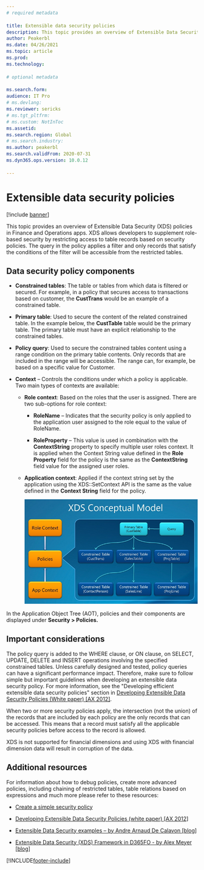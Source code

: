 ```yaml
---
# required metadata

title: Extensible data security policies 
description: This topic provides an overview of Extensible Data Security (XDS) policies in Finance and Operations apps.
author: Peakerbl
ms.date: 04/26/2021
ms.topic: article
ms.prod: 
ms.technology: 

# optional metadata

ms.search.form: 
audience: IT Pro
# ms.devlang: 
ms.reviewer: sericks
# ms.tgt_pltfrm: 
# ms.custom: NotInToc
ms.assetid: 
ms.search.region: Global
# ms.search.industry: 
ms.author: peakerbl
ms.search.validFrom: 2020-07-31
ms.dyn365.ops.version: 10.0.12

---
```


# Extensible data security policies 
[!include [banner](../includes/banner.md)]

This topic provides an overview of Extensible Data Security (XDS) policies in
Finance and Operations apps. XDS allows developers to supplement role-based security
by restricting access to table records based on security policies. The query in
the policy applies a filter and only records that satisfy the conditions of the filter will
be accessible from the restricted tables.

## Data security policy components

-   **Constrained tables**: The table or tables from which data is filtered or
    secured. For example, in a policy that secures access to transactions based on
    customer, the **CustTrans** would be an example of a constrained table.

-   **Primary table**: Used to secure the content of the related constrained
    table. In the example below, the **CustTable** table would be the primary table.
    The primary table must have an explicit relationship to the constrained tables.

-   **Policy query**: Used to secure the constrained tables content using a range
    condition on the primary table contents. Only records that are included in
    the range will be accessible. The range can, for example, be based on a
    specific value for Customer.

-   **Context** – Controls the conditions under which a policy is applicable.
    Two main types of contexts are available:

    -   **Role context**: Based on the roles that the user is assigned. There are
        two sub-options for role context:

        -   **RoleName** – Indicates that the security policy is only applied to
            the application user assigned to the role equal to the value of
            RoleName.

        -   **RoleProperty** – This value is used in combination with the
            **ContextString** property to specify multiple user roles context. It is
            applied when the Context String value defined in the **Role Property**
            field for the policy is the same as the **ContextString** field value
            for the assigned user roles.

    -   **Application context**: Applied if the context string set by the
        application using the XDS::SetContext API is the same as the value
        defined in the **Context String** field for the policy.

        ![AOTXDS conceptual model.](media/c74bc4ea12f084dfbaddb024685843e8.jpg)

In the Application Object Tree (AOT), policies and their components are
displayed under **Security \> Policies.**

## Important considerations

The policy query is added to the WHERE clause, or ON clause, on SELECT, UPDATE,
DELETE and INSERT operations involving the specified constrained tables. Unless
carefully designed and tested, policy queries can have a significant performance
impact. Therefore, make sure to follow simple but important guidelines when
developing an extensible data security policy. For more information, see the "Developing efficient
extensible data security policies" section in [Developing Extensible Data Security Policies (White paper) [AX
2012]](/dynamicsax-2012/appuser-itpro/developing-extensible-data-security-policies-white-paper).

When two or more security policies apply, the intersection (not the union) of
the records that are included by each policy are the only records that can be
accessed. This means that a record must satisfy all the applicable security
policies before access to the record is allowed.

XDS is not supported for financial dimensions and using XDS with financial dimension data will result in corruption of the data.

## Additional resources

For information about how to debug policies, create more advanced policies, including
chaining of restricted tables, table relations based on expressions and much
more please refer to these resources:

- [Create a simple security policy](create-simple-security-policy.md)

- [Developing Extensible Data Security Policies (white paper) [AX
2012]](/dynamicsax-2012/appuser-itpro/developing-extensible-data-security-policies-white-paper)

- [Extensible Data Security examples – by Andre Arnaud De
Calavon [blog]](https://dynamicspedia.com/tag/xds/)

- [Extensible Data Security (XDS) Framework in D365FO - by Alex
Meyer [blog]](https://alexdmeyer.com/2019/02/20/extensible-data-security-xds-framework-in-d365fo/)


[!INCLUDE[footer-include](../../../includes/footer-banner.md)]
